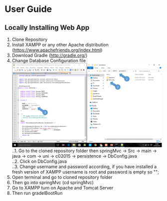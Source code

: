 # User Guide

## Locally Installing Web App

1. Clone Repository     
2. Install XAMPP or any other Apache distribution  (https://www.apachefriends.org/index.html)  
3. Download Gradle (http://gradle.org/)   
4. Change Database Configuration file
 ![Screenshot](UserGuideImages/installing.png)
..1. Go to the cloned repository folder then springMvc -> Src -> main -> java -> com -> uni ->  c02015 -> persistence -> DbConfig.java    
..2. Click on DbConfig.java  
..3. Change username and password according, if you have installed a fresh version of XAMPP username is root and password is empty so "";  
5. Open terminal and go to cloned repository folder 
6. Then go into springMvc (cd springMvc)
7. Go to XAMPP turn on Apache and Tomcat Server   
8. Then run gradelBootRun  










 




















 






















